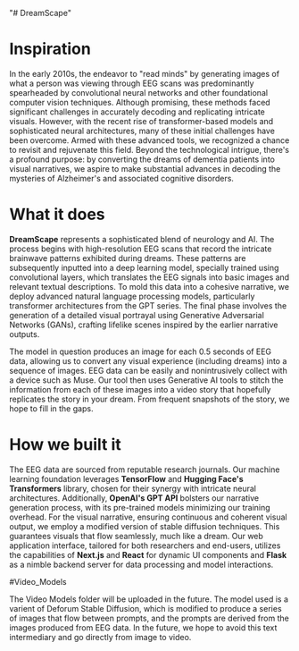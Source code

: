 "# DreamScape" 
# Inspiration

In the early 2010s, the endeavor to "read minds" by generating images of what a person was viewing through EEG scans was predominantly spearheaded by convolutional neural networks and other foundational computer vision techniques. Although promising, these methods faced significant challenges in accurately decoding and replicating intricate visuals. However, with the recent rise of transformer-based models and sophisticated neural architectures, many of these initial challenges have been overcome. Armed with these advanced tools, we recognized a chance to revisit and rejuvenate this field. Beyond the technological intrigue, there's a profound purpose: by converting the dreams of dementia patients into visual narratives, we aspire to make substantial advances in decoding the mysteries of Alzheimer's and associated cognitive disorders.

# What it does

**DreamScape** represents a sophisticated blend of neurology and AI. The process begins with high-resolution EEG scans that record the intricate brainwave patterns exhibited during dreams. These patterns are subsequently inputted into a deep learning model, specially trained using convolutional layers, which translates the EEG signals into basic images and relevant textual descriptions. To mold this data into a cohesive narrative, we deploy advanced natural language processing models, particularly transformer architectures from the GPT series. The final phase involves the generation of a detailed visual portrayal using Generative Adversarial Networks (GANs), crafting lifelike scenes inspired by the earlier narrative outputs.

The model in question produces an image for each 0.5 seconds of EEG data, allowing us to convert any visual experience (including dreams) into a sequence of images.  EEG data can be easily and nonintrusively collect with a device such as Muse. Our tool then uses Generative AI tools to stitch the information from each of these images into a video story that hopefully replicates the story in your dream. From frequent snapshots of the story, we hope to fill in the gaps. 

# How we built it

The EEG data are sourced from reputable research journals. Our machine learning foundation leverages **TensorFlow** and **Hugging Face's Transformers** library, chosen for their synergy with intricate neural architectures. Additionally, **OpenAI's GPT API** bolsters our narrative generation process, with its pre-trained models minimizing our training overhead. For the visual narrative, ensuring continuous and coherent visual output, we employ a modified version of stable diffusion techniques. This guarantees visuals that flow seamlessly, much like a dream. Our web application interface, tailored for both researchers and end-users, utilizes the capabilities of **Next.js** and **React** for dynamic UI components and **Flask** as a nimble backend server for data processing and model interactions.

#Video_Models

The Video Models folder will be uploaded in the future. The model used is a varient of Deforum Stable Diffusion, which is modified to produce a series of images that flow between prompts, and the prompts are derived from the images produced from EEG data. In the future, we hope to avoid this text intermediary and go directly from image to video.
